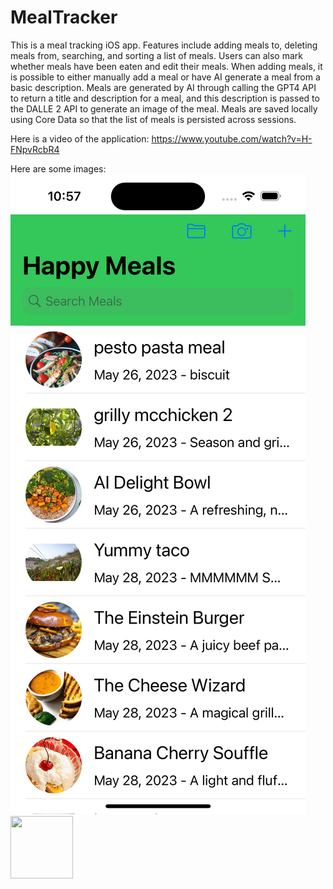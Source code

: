 # MealTracker
This is a meal tracking iOS app. Features include adding meals to, deleting meals from, searching, and sorting a list of meals. Users can also mark whether meals have been eaten and edit their meals.
When adding meals, it is possible to either manually add a meal or have AI generate a meal from a basic description. 
Meals are generated by AI through calling the GPT4 API to return a title and description for a meal, and this description is passed to the DALLE 2 API to generate an image of the meal. Meals are saved locally using Core Data so that the list of meals is persisted across sessions.



Here is a video of the application:
https://www.youtube.com/watch?v=H-FNpvRcbR4

Here are some images:
![all_meals](https://github.com/isaacrestrick/MealTracker/blob/main/images_for_readme/all_meals.png)
<img src="https://github.com/isaacrestrick/MealTracker/blob/main/images_for_readme/all_meals.png)https://github.com/isaacrestrick/MealTracker/blob/main/images_for_readme/all_meals.png" width="100" height="100">
